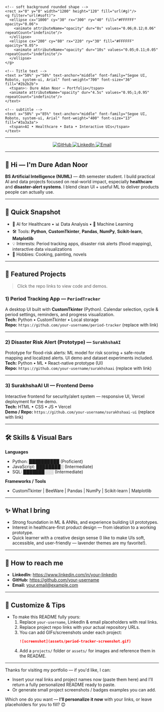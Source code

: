 <!-- Lavender animated banner (SVG) -->
<p align="center">
  <svg width="100%" height="120" viewBox="0 0 1200 120" xmlns="http://www.w3.org/2000/svg" preserveAspectRatio="none" role="img" aria-label="Dure Adan Noor Portfolio Banner">
    <defs>
      <linearGradient id="g" x1="0" x2="1" y1="0" y2="0">
        <stop offset="0%" stop-color="#E9D5FF">
          <animate attributeName="stop-color" dur="6s" repeatCount="indefinite" values="#E9D5FF; #E6E6FA; #F3E8FF; #E9D5FF"/>
        </stop>
        <stop offset="100%" stop-color="#C7B3FF">
          <animate attributeName="stop-color" dur="6s" repeatCount="indefinite" values="#C7B3FF; #DCC6F7; #EEDCFF; #C7B3FF"/>
        </stop>
      </linearGradient>
      <filter id="soft" x="-20%" y="-20%" width="140%" height="140%">
        <feGaussianBlur stdDeviation="12" result="b"/>
        <feBlend in="SourceGraphic" in2="b"/>
      </filter>
    </defs>

    <!-- soft background rounded shape -->
    <rect x="0" y="0" width="1200" height="120" fill="url(#g)"/>
    <g filter="url(#soft)">
      <ellipse cx="1000" cy="30" rx="300" ry="40" fill="#FFFFFF" opacity="0.06">
        <animate attributeName="opacity" dur="8s" values="0.06;0.12;0.06" repeatCount="indefinite"/>
      </ellipse>
      <ellipse cx="200" cy="80" rx="220" ry="30" fill="#FFFFFF" opacity="0.05">
        <animate attributeName="opacity" dur="10s" values="0.05;0.11;0.05" repeatCount="indefinite"/>
      </ellipse>
    </g>

    <!-- Title text -->
    <text x="50%" y="58%" text-anchor="middle" font-family="Segoe UI, Roboto, system-ui, Arial" font-weight="700" font-size="36" fill="#2b2b2b">
      <tspan>✨ Dure Adan Noor — Portfolio</tspan>
      <animate attributeName="opacity" dur="4.5s" values="0.95;1;0.95" repeatCount="indefinite"/>
    </text>

    <!-- subtitle -->
    <text x="50%" y="85%" text-anchor="middle" font-family="Segoe UI, Roboto, system-ui, Arial" font-weight="400" font-size="13" fill="#3a3a3a">
      <tspan>AI • Healthcare • Data • Interactive UIs</tspan>
    </text>
  </svg>
</p>

---

<p align="center">
  <a href="https://github.com/your-username" target="_blank" rel="noopener">
    <img alt="GitHub" src="https://img.shields.io/badge/GitHub-@your-username-6e4cff?style=for-the-badge&logo=github&logoColor=white"/>
  </a>
  <a href="https://www.linkedin.com/in/your-linkedin" target="_blank" rel="noopener">
    <img alt="LinkedIn" src="https://img.shields.io/badge/LinkedIn-Connect-8a63ff?style=for-the-badge&logo=linkedin&logoColor=white"/>
  </a>
  <a href="mailto:your.email@example.com">
    <img alt="Email" src="https://img.shields.io/badge/Email-Contact-F3E8FF?style=for-the-badge&logo=gmail&logoColor=black"/>
  </a>
</p>

---

## 🌸 Hi — I'm **Dure Adan Noor**
**BS Artificial Intelligence (NUML)** — 4th semester student. I build practical AI and data projects focused on real-world impact, especially **healthcare** and **disaster-alert systems**. I blend clean UI + useful ML to deliver products people can actually use.

---

## 🔮 Quick Snapshot
- 🔬 AI for Healthcare • 📊 Data Analysis • 🧠 Machine Learning  
- 🛠️ Tools: **Python**, **CustomTkinter**, **Pandas**, **NumPy**, **Scikit-learn**, **Matplotlib**  
- 💡 Interests: Period tracking apps, disaster risk alerts (flood mapping), interactive data visualizations  
- 🎨 Hobbies: Cooking, painting, novels

---

## 💼 Featured Projects

> Click the repo links to view code and demos.

### 1) Period Tracking App — `PeriodTracker`  
A desktop UI built with **CustomTkinter** (Python). Calendar selection, cycle & period settings, reminders, and progress visualization.  
**Tech:** Python • CustomTkinter • Local storage  
**Repo:** `https://github.com/your-username/period-tracker` (replace with link)

---

### 2) Disaster Risk Alert (Prototype) — `SurakhshaAI`  
Prototype for flood-risk alerts: ML model for risk scoring + safe-route mapping and localized alerts. UI demo and dataset experiments included.  
**Tech:** Python • ML • React-native prototype (UI)  
**Repo:** `https://github.com/your-username/surakhshaai` (replace with link)

---

### 3) SurakhshaAI UI — Frontend Demo  
Interactive frontend for security/alert system — responsive UI, Vercel deployment for the demo.  
**Tech:** HTML • CSS • JS • Vercel  
**Demo / Repo:** `https://github.com/your-username/surakhshaai-ui` (replace with link)

---

## 🛠️ Skills & Visual Bars

**Languages**  
- Python: ██████████  (Proficient)  
- JavaScript: ████████░  (Intermediate)  
- SQL: ███████░░░  (Intermediate)

**Frameworks / Tools**  
- CustomTkinter | BeeWare | Pandas | NumPy | Scikit-learn | Matplotlib

---

## ✨ What I bring
- Strong foundation in ML & ANNs, and experience building UI prototypes.  
- Interest in healthcare-first product design — from ideation to a working prototype.  
- Quick learner with a creative design sense (I like to make UIs soft, accessible, and user-friendly — lavender themes are my favorite!).

---

## 📎 How to reach me
- **LinkedIn:** https://www.linkedin.com/in/your-linkedin  
- **GitHub:** https://github.com/your-username  
- **Email:** your.email@example.com

---

## 📌 Customize & Tips
- To make this README fully yours:
  1. Replace `your-username`, LinkedIn & email placeholders with real links.  
  2. Replace project repo links with your actual repository URLs.  
  3. You can add GIFs/screenshots under each project:  
     ```markdown
     ![screenshot](assets/period-tracker-screenshot.gif)
     ```
  4. Add a `projects/` folder or `assets/` for images and reference them in the README.

---

Thanks for visiting my portfolio — if you'd like, I can:
- Insert your real links and project names now (paste them here) and I’ll return a fully personalized README ready to paste.  
- Or generate small project screenshots / badges examples you can add.

Which one do you want — **I’ll personalize it now** with your links, or leave placeholders for you to fill? 😊
